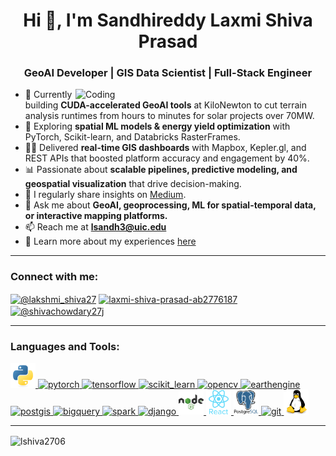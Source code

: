 <h1 align="center">Hi 👋, I'm Sandhireddy Laxmi Shiva Prasad</h1>
<h3 align="center">GeoAI Developer | GIS Data Scientist | Full-Stack Engineer</h3>
<img align="right" alt="Coding" width="400" src="https://cdn.dribbble.com/users/1162077/screenshots/3848914/programmer.gif">

- 🔭 Currently building **CUDA-accelerated GeoAI tools** at KiloNewton to cut terrain analysis runtimes from hours to minutes for solar projects over 70MW.
- 🌱 Exploring **spatial ML models & energy yield optimization** with PyTorch, Scikit-learn, and Databricks RasterFrames.
- 👨‍💻 Delivered **real-time GIS dashboards** with Mapbox, Kepler.gl, and REST APIs that boosted platform accuracy and engagement by 40%.
- 📊 Passionate about **scalable pipelines, predictive modeling, and geospatial visualization** that drive decision-making.
- 📝 I regularly share insights on [Medium](https://medium.com/@shivachowdary27j).
- 💬 Ask me about **GeoAI, geoprocessing, ML for spatial-temporal data, or interactive mapping platforms.**
- 📫 Reach me at **lsandh3@uic.edu**
- 📄 Learn more about my experiences [here](https://drive.google.com/file/d/1areFPh6gJGqZcis8h-4Ivmw3DMy5_857/view?usp=sharing)

---

<h3 align="left">Connect with me:</h3>
<p align="left">
<a href="https://twitter.com/@lakshmi_shiva27" target="blank"><img align="center" src="https://raw.githubusercontent.com/rahuldkjain/github-profile-readme-generator/master/src/images/icons/Social/twitter.svg" alt="@lakshmi_shiva27" height="30" width="40" /></a>
<a href="https://linkedin.com/in/laxmi-shiva-prasad-ab2776187" target="blank"><img align="center" src="https://raw.githubusercontent.com/rahuldkjain/github-profile-readme-generator/master/src/images/icons/Social/linked-in-alt.svg" alt="laxmi-shiva-prasad-ab2776187" height="30" width="40" /></a>
<a href="https://medium.com/@shivachowdary27j" target="blank"><img align="center" src="https://raw.githubusercontent.com/rahuldkjain/github-profile-readme-generator/master/src/images/icons/Social/medium.svg" alt="@shivachowdary27j" height="30" width="40" /></a>
</p>

---

<h3 align="left">Languages and Tools:</h3>
<p align="left"> 
<a href="https://www.python.org" target="_blank" rel="noreferrer"> <img src="https://raw.githubusercontent.com/devicons/devicon/master/icons/python/python-original.svg" alt="python" width="40" height="40"/> </a> 
<a href="https://pytorch.org/" target="_blank" rel="noreferrer"> <img src="https://www.vectorlogo.zone/logos/pytorch/pytorch-icon.svg" alt="pytorch" width="40" height="40"/> </a> 
<a href="https://www.tensorflow.org" target="_blank" rel="noreferrer"> <img src="https://www.vectorlogo.zone/logos/tensorflow/tensorflow-icon.svg" alt="tensorflow" width="40" height="40"/> </a> 
<a href="https://scikit-learn.org/" target="_blank" rel="noreferrer"> <img src="https://upload.wikimedia.org/wikipedia/commons/0/05/Scikit_learn_logo_small.svg" alt="scikit_learn" width="40" height="40"/> </a> 
<a href="https://opencv.org/" target="_blank" rel="noreferrer"> <img src="https://upload.wikimedia.org/wikipedia/commons/3/32/OpenCV_Logo_with_text_svg_version.svg" alt="opencv" width="40" height="40"/> </a> 
<a href="https://earthengine.google.com/" target="_blank" rel="noreferrer"> <img src="https://raw.githubusercontent.com/google/earthengine-api/master/python/examples/data/ee-logo.png" alt="earthengine" width="40" height="40"/> </a> 
<a href="https://postgis.net/" target="_blank" rel="noreferrer"> <img src="https://raw.githubusercontent.com/postgis/postgis/main/doc/images/postgis-logo.png" alt="postgis" width="40" height="40"/> </a> 
<a href="https://cloud.google.com/bigquery" target="_blank" rel="noreferrer"> <img src="https://www.vectorlogo.zone/logos/google_bigquery/google_bigquery-icon.svg" alt="bigquery" width="40" height="40"/> </a> 
<a href="https://spark.apache.org/" target="_blank" rel="noreferrer"> <img src="https://www.vectorlogo.zone/logos/apache_spark/apache_spark-icon.svg" alt="spark" width="40" height="40"/> </a> 
<a href="https://www.djangoproject.com/" target="_blank" rel="noreferrer"> <img src="https://cdn.worldvectorlogo.com/logos/django.svg" alt="django" width="40" height="40"/> </a> 
<a href="https://nodejs.org" target="_blank" rel="noreferrer"> <img src="https://raw.githubusercontent.com/devicons/devicon/master/icons/nodejs/nodejs-original-wordmark.svg" alt="nodejs" width="40" height="40"/> </a> 
<a href="https://reactjs.org/" target="_blank" rel="noreferrer"> <img src="https://raw.githubusercontent.com/devicons/devicon/master/icons/react/react-original-wordmark.svg" alt="react" width="40" height="40"/> </a> 
<a href="https://www.postgresql.org/" target="_blank" rel="noreferrer"> <img src="https://raw.githubusercontent.com/devicons/devicon/master/icons/postgresql/postgresql-original-wordmark.svg" alt="postgresql" width="40" height="40"/> </a> 
<a href="https://git-scm.com/" target="_blank" rel="noreferrer"> <img src="https://www.vectorlogo.zone/logos/git-scm/git-scm-icon.svg" alt="git" width="40" height="40"/> </a> 
<a href="https://www.linux.org/" target="_blank" rel="noreferrer"> <img src="https://raw.githubusercontent.com/devicons/devicon/master/icons/linux/linux-original.svg" alt="linux" width="40" height="40"/> </a> 
</p>

---

<p><img align="center" src="https://github-readme-stats.vercel.app/api/top-langs?username=lshiva2706&show_icons=true&locale=en&layout=compact" alt="lshiva2706" /></p>
